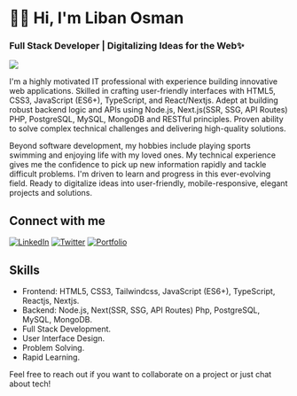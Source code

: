 # 👋🏾 Hi, I'm Liban Osman

### Full Stack Developer | Digitalizing Ideas for the Web✨

![](https://github-readme-stats.vercel.app/api/top-langs/?username=LosmanDev&theme=dark&hide_border=false&include_all_commits=true&count_private=true&layout=compact)


I'm a highly motivated IT professional with experience building innovative web applications. Skilled in crafting user-friendly interfaces with HTML5, CSS3, JavaScript (ES6+), TypeScript, and React/Nextjs. Adept at building robust backend logic and APIs using Node.js, Next.js(SSR, SSG, API Routes) PHP, PostgreSQL, MySQL, MongoDB and RESTful principles. Proven ability to solve complex technical challenges and delivering high-quality solutions.

Beyond software development, my hobbies include playing sports swimming and enjoying life with my loved ones.
My technical experience gives me the confidence to pick up new information rapidly and tackle difficult problems. I'm driven to learn and progress in this ever-evolving field. Ready to digitalize ideas into user-friendly, mobile-responsive, elegant projects and solutions.

## Connect with me

[![LinkedIn](https://img.shields.io/badge/LinkedIn-0A66C2?style=for-the-badge&logo=linkedin&logoColor=white)](https://www.linkedin.com/in/liban-osman-losmandev/)
[![Twitter](https://img.shields.io/badge/Twitter-1DA1F2?style=for-the-badge&logo=twitter&logoColor=white)](https://twitter.com/LosmanDev)
 [![Portfolio](https://img.shields.io/badge/Portfolio-0A0B0C?style=for-the-badge)](https://www.losman.dev/)

## Skills

- Frontend: HTML5, CSS3, Tailwindcss, JavaScript (ES6+), TypeScript, Reactjs, Nextjs.
- Backend: Node.js, Next(SSR, SSG, API Routes) Php, PostgreSQL, MySQL, MongoDB.
- Full Stack Development.
- User Interface Design.
- Problem Solving.
- Rapid Learning.

Feel free to reach out if you want to collaborate on a project or just chat about tech!

<!--
**LosmanDev/LosmanDev** is a ✨ _special_ ✨ repository because its `README.md` (this file) appears on your GitHub profile.

Here are some ideas to get you started:

- 🔭 I’m currently working on ...
- 🌱 I’m currently learning ...
- 👯 I’m looking to collaborate on ...
- 🤔 I’m looking for help with ...
- 💬 Ask me about ...
- 📫 How to reach me: ...
- 😄 Pronouns: ...
- ⚡ Fun fact: ...
-->
